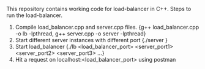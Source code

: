 This repository contains working code for load-balancer in C++.
Steps to run the load-balancer.
1) Compile load_balancer.cpp and server.cpp files. {g++ load_balancer.cpp -o lb -lpthread, g++ server.cpp -o server -lpthread}
2) Start different server instances with different port {./server <portNumber>}
3) Start load_balancer {./lb <load_balancer_port> <server_port1> <server_port2> <server_port3> ...}
4) Hit a request on localhost:<load_balancer_port> using postman
